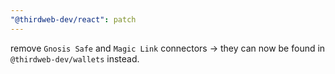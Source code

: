 ```yaml
---
"@thirdweb-dev/react": patch
---
```


remove `Gnosis Safe` and `Magic Link` connectors -> they can now be found in `@thirdweb-dev/wallets` instead.

